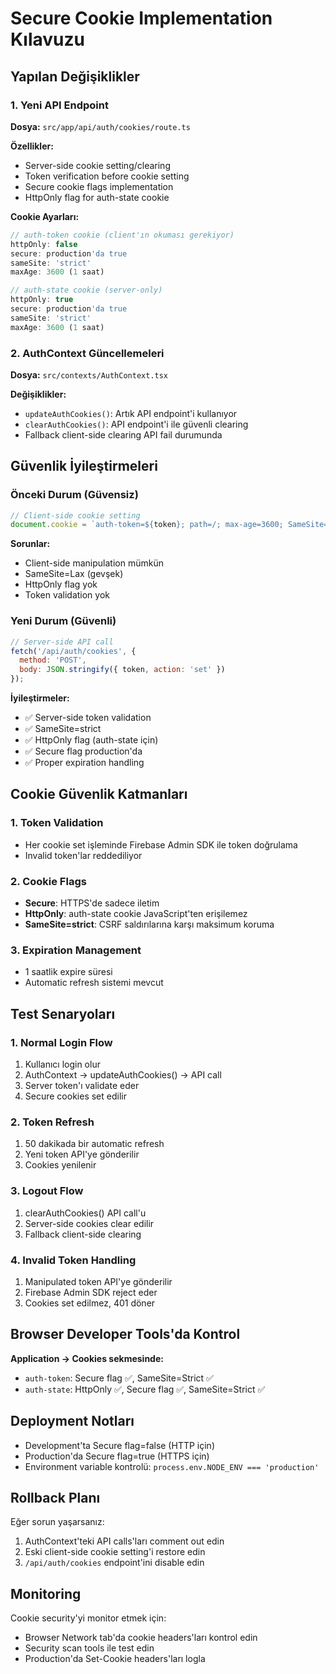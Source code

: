 # Secure Cookie Implementation Kılavuzu

## Yapılan Değişiklikler

### 1. Yeni API Endpoint
**Dosya:** `src/app/api/auth/cookies/route.ts`

**Özellikler:**
- Server-side cookie setting/clearing
- Token verification before cookie setting
- Secure cookie flags implementation
- HttpOnly flag for auth-state cookie

**Cookie Ayarları:**
```typescript
// auth-token cookie (client'ın okuması gerekiyor)
httpOnly: false
secure: production'da true
sameSite: 'strict'
maxAge: 3600 (1 saat)

// auth-state cookie (server-only)
httpOnly: true  
secure: production'da true
sameSite: 'strict'
maxAge: 3600 (1 saat)
```

### 2. AuthContext Güncellemeleri
**Dosya:** `src/contexts/AuthContext.tsx`

**Değişiklikler:**
- `updateAuthCookies()`: Artık API endpoint'i kullanıyor
- `clearAuthCookies()`: API endpoint'i ile güvenli clearing
- Fallback client-side clearing API fail durumunda

## Güvenlik İyileştirmeleri

### Önceki Durum (Güvensiz)
```javascript
// Client-side cookie setting
document.cookie = `auth-token=${token}; path=/; max-age=3600; SameSite=Lax`;
```

**Sorunlar:**
- Client-side manipulation mümkün
- SameSite=Lax (gevşek)
- HttpOnly flag yok
- Token validation yok

### Yeni Durum (Güvenli)
```javascript
// Server-side API call
fetch('/api/auth/cookies', {
  method: 'POST',
  body: JSON.stringify({ token, action: 'set' })
});
```

**İyileştirmeler:**
- ✅ Server-side token validation
- ✅ SameSite=strict 
- ✅ HttpOnly flag (auth-state için)
- ✅ Secure flag production'da
- ✅ Proper expiration handling

## Cookie Güvenlik Katmanları

### 1. Token Validation
- Her cookie set işleminde Firebase Admin SDK ile token doğrulama
- Invalid token'lar reddediliyor

### 2. Cookie Flags
- **Secure**: HTTPS'de sadece iletim
- **HttpOnly**: auth-state cookie JavaScript'ten erişilemez
- **SameSite=strict**: CSRF saldırılarına karşı maksimum koruma

### 3. Expiration Management
- 1 saatlik expire süresi
- Automatic refresh sistemi mevcut

## Test Senaryoları

### 1. Normal Login Flow
1. Kullanıcı login olur
2. AuthContext → updateAuthCookies() → API call
3. Server token'ı validate eder
4. Secure cookies set edilir

### 2. Token Refresh
1. 50 dakikada bir automatic refresh
2. Yeni token API'ye gönderilir
3. Cookies yenilenir

### 3. Logout Flow
1. clearAuthCookies() API call'u
2. Server-side cookies clear edilir
3. Fallback client-side clearing

### 4. Invalid Token Handling
1. Manipulated token API'ye gönderilir
2. Firebase Admin SDK reject eder
3. Cookies set edilmez, 401 döner

## Browser Developer Tools'da Kontrol

**Application → Cookies sekmesinde:**
- `auth-token`: Secure flag ✅, SameSite=Strict ✅
- `auth-state`: HttpOnly ✅, Secure flag ✅, SameSite=Strict ✅

## Deployment Notları

- Development'ta Secure flag=false (HTTP için)
- Production'da Secure flag=true (HTTPS için)
- Environment variable kontrolü: `process.env.NODE_ENV === 'production'`

## Rollback Planı

Eğer sorun yaşarsanız:
1. AuthContext'teki API calls'ları comment out edin
2. Eski client-side cookie setting'i restore edin
3. `/api/auth/cookies` endpoint'ini disable edin

## Monitoring

Cookie security'yi monitor etmek için:
- Browser Network tab'da cookie headers'ları kontrol edin
- Security scan tools ile test edin
- Production'da Set-Cookie headers'ları logla